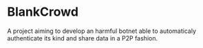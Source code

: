 # BlankCrowd
A project aiming to develop an harmful botnet able to automaticaly authenticate its kind and share data in a P2P fashion.
